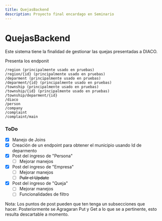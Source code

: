 ```yaml
---
title: QuejasBackend
description: Proyecto final encardago en Seminario
---
```




# QuejasBackend

Este sistema tiene la finalidad de gestionar las quejas presentadas a DIACO. 

Presenta los endponit

```
/region (principalmente usado en pruebas)
/region/{id} (principalmente usado en pruebas)
/deparment (principalmente usado en pruebas)
/deparment/{id} (principalmente usado en pruebas)
/township (principalmente usado en pruebas)
/township/{id} (principalmente usado en pruebas)
/township/deparment/{id} 
/diaco 
/person
/company
/complaint
/complaint/main
```

### ToDo 

- [x] Manejo de Joins
- [x] Creación de un endpoint para obtener el municipio usando Id de deparmento
- [x] Post del ingreso de "Persona"
  - [ ] Mejorar manejos 
- [x] Post del ingreso de "Empresa"
  - [ ] Mejorar manejos
  - [ ] ~~Pulir el Update~~
- [x] Post del ingreso de "Queja"
  - [ ] Mejorar manejos
  - [ ] Funcionalidades de filtro

Nota: Los puntos de post pueden que ten tenga un subsecciones que hacer. Posteriormente se Agragaran Put y Get a lo que se a pertinente, esto resulta descartable a momento.

